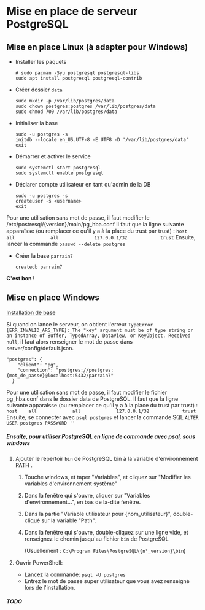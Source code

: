 # Mise en place de serveur PostgreSQL

## Mise en place Linux (à adapter pour Windows)

- Installer les paquets

  ```shell
  # sudo pacman -Syu postgresql postgresql-libs
  sudo apt install postgresql postgresql-contrib
  ```

- Créer dossier `data`

  ```shell
  sudo mkdir -p /var/lib/postgres/data
  sudo chown postgres:postgres /var/lib/postgres/data
  sudo chmod 700 /var/lib/postgres/data
  ```

- Initialiser la base

  ```shell
  sudo -u postgres -s
  initdb --locale en_US.UTF-8 -E UTF8 -D '/var/lib/postgres/data'
  exit
  ```

- Démarrer et activer le service

  ```shell
  sudo systemctl start postgresql
  sudo systemctl enable postgresql
  ```

- Déclarer compte utilisateur en tant qu'admin de la DB

  ```shell
  sudo -u postgres -s
  createuser -s <username>
  exit
  ```

Pour une utilisation sans mot de passe, il faut modifier le /etc/postresql/{version}/main/pg_hba.conf
Il faut que la ligne suivante apparaîsse (ou remplacer ce qu'il y a à la place du trust par trust) : 
`host    all             all             127.0.0.1/32            trust`
Ensuite, lancer la commande `passwd --delete postgres`

- Créer la base `parrain7`

  ```shell
  createdb parrain7
  ```

**C'est bon !**

## Mise en place Windows

[Installation de base](https://www.veremes.com/installation-postgresql-windows)

Si quand on lance le serveur,  on obtient l'erreur `TypeError [ERR_INVALID_ARG_TYPE]: The "key" argument must be of type string or an instance of Buffer, TypedArray, DataView, or KeyObject. Received null`, il faut alors renseigner le mot de passe dans server/config/default.json.
```
"postgres": {
    "client": "pg",
    "connection": "postgres://postgres:{mot_de_passe}@localhost:5432/parrain7"
  }
```

Pour une utilisation sans mot de passe, il faut modifier le fichier pg_hba.conf dans le dossier data de PostgreSQL.
Il faut que la ligne suivante apparaîsse (ou remplacer ce qu'il y a à la place du trust par trust) : 
`host    all             all             127.0.0.1/32            trust`
Ensuite, se connecter avec `psql postgres` et lancer la commande SQL `ALTER USER postgres PASSWORD ''`

##### Ensuite, pour utiliser PostgreSQL en ligne de commande avec psql, sous windows

1. Ajouter le répertoir `bin` de PostgreSQL bin à la variable d'environnement PATH .

    1. Touche windows, et taper "Variables", et cliquez sur "Modifier les variables d'environnement système"

    2. Dans la fenêtre qui s'ouvre, cliquer sur "Variables d'environnement...", en bas de la-dite fenêtre.

    3. Dans la partie "Variable utilisateur pour {nom_utilisateur}", double-cliqué sur la variable "Path".

    4. Dans la fenêtre qui s'ouvre, double-cliquez sur une ligne vide, et renseignez le chemin jusqu'au fichier `bin` de PostgreSQL

        (Usuellement : `C:\Program Files\PostgreSQL\{n°_version}\bin`)

2. Ouvrir PowerShell:

    * Lancez la commande:
        `psql -U postgres`
    * Entrez le mot de passe super utilisateur que vous avez renseigné lors de l'installation.
##### TODO

